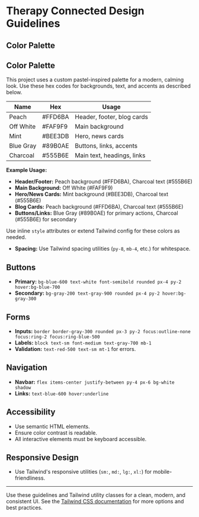 # Therapy Connected Design Guidelines

## Color Palette
## Color Palette
This project uses a custom pastel-inspired palette for a modern, calming look. Use these hex codes for backgrounds, text, and accents as described below.

| Name         | Hex     | Usage                       |
|--------------|---------|-----------------------------|
| Peach        | #FFD6BA | Header, footer, blog cards  |
| Off White    | #FAF9F9 | Main background             |
| Mint         | #BEE3DB | Hero, news cards            |
| Blue Gray    | #89B0AE | Buttons, links, accents     |
| Charcoal     | #555B6E | Main text, headings, links  |

**Example Usage:**
- **Header/Footer:** Peach background (#FFD6BA), Charcoal text (#555B6E)
- **Main Background:** Off White (#FAF9F9)
- **Hero/News Cards:** Mint background (#BEE3DB), Charcoal text (#555B6E)
- **Blog Cards:** Peach background (#FFD6BA), Charcoal text (#555B6E)
- **Buttons/Links:** Blue Gray (#89B0AE) for primary actions, Charcoal (#555B6E) for secondary

Use inline `style` attributes or extend Tailwind config for these colors as needed.
- **Spacing:** Use Tailwind spacing utilities (`py-8`, `mb-4`, etc.) for whitespace.
## Buttons
- **Primary:** `bg-blue-600 text-white font-semibold rounded px-4 py-2 hover:bg-blue-700`
- **Secondary:** `bg-gray-200 text-gray-900 rounded px-4 py-2 hover:bg-gray-300`

## Forms
- **Inputs:** `border border-gray-300 rounded px-3 py-2 focus:outline-none focus:ring-2 focus:ring-blue-500`
- **Labels:** `block text-sm font-medium text-gray-700 mb-1`
- **Validation:** `text-red-500 text-sm mt-1` for errors.

## Navigation
- **Navbar:** `flex items-center justify-between py-4 px-6 bg-white shadow`
- **Links:** `text-blue-600 hover:underline`

## Accessibility
- Use semantic HTML elements.
- Ensure color contrast is readable.
- All interactive elements must be keyboard accessible.

## Responsive Design
- Use Tailwind's responsive utilities (`sm:`, `md:`, `lg:`, `xl:`) for mobile-friendliness.

---

Use these guidelines and Tailwind utility classes for a clean, modern, and consistent UI. See the [Tailwind CSS documentation](https://tailwindcss.com/docs) for more options and best practices.
